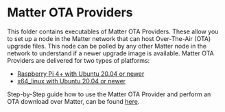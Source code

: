 # Matter OTA Providers

This folder contains executables of Matter OTA Providers. These allow you to set up a node in the Matter network that
can host Over-The-Air (OTA) upgrade files. This node can be polled by any other Matter node in the network to understand
if a newer upgrade image is available. Matter OTA Providers are delivered for two types of platforms:
* [Raspberry Pi 4+ with Ubuntu 20.04 or newer](RPi)
* [x64_linux with Ubuntu 20.04 or newer](x64_linux)

Step-by-Step guide how to use the Matter OTA Provider and perform an OTA download over Matter, can be found
[here](../../Documents/Guides/ota_device_firmware_upgrade.md).
